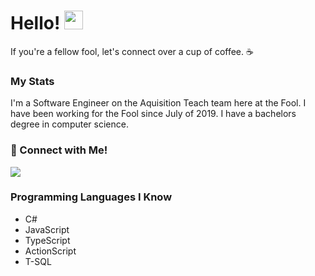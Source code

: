 # Hello! <img src="https://raw.githubusercontent.com/MartinHeinz/MartinHeinz/master/wave.gif" width="30px">

If you're a fellow fool, let's connect over a cup of coffee. :coffee: 

### My Stats

I'm a Software Engineer on the Aquisition Teach team here at the Fool. I have been working for the Fool since July of 2019. I have a bachelors degree in computer science. 

### :link: Connect with Me!

<a href="https://www.linkedin.com/in/matthewrhoden/">
  <img src="https://img.shields.io/badge/linkedin-%230077B5.svg?&style=for-the-badge&logo=linkedin&logoColor=white" />
</a>

### Programming Languages I Know

- C#
- JavaScript
- TypeScript
- ActionScript
- T-SQL

<!--
**mattrhoden/mattrhoden** is a ✨ _special_ ✨ repository because its `README.md` (this file) appears on your GitHub profile.

Here are some ideas to get you started:

- 🔭 I’m currently working on ...
- 🌱 I’m currently learning ...
- 👯 I’m looking to collaborate on ...
- 🤔 I’m looking for help with ...
- 💬 Ask me about ...
- 📫 How to reach me: ...
- 😄 Pronouns: ...
- ⚡ Fun fact: ...
-->
